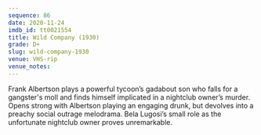 ```yaml
---
sequence: 86
date: 2020-11-24
imdb_id: tt0021554
title: Wild Company (1930)
grade: D+
slug: wild-company-1930
venue: VHS-rip
venue_notes:
---
```


Frank Albertson plays a powerful tycoon’s gadabout son who falls for a gangster's moll and finds himself implicated in a nightclub owner’s murder. Opens strong with Albertson playing an engaging drunk, but devolves into a preachy social outrage melodrama. Bela Lugosi’s small role as the unfortunate nightclub owner proves unremarkable.
